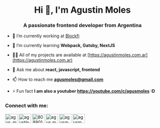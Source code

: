 <h1 align="center">Hi 👋, I'm Agustin Moles</h1>
<h3 align="center">A passionate frontend developer from Argentina</h3>

- 🔭 I’m currently working at [Blockfi](https://blockfi.com)

- 🌱 I’m currently learning **Webpack, Gatsby, NextJS**

- 👨‍💻 All of my projects are available at [https://agustinmoles.com.ar](https://agustinmoles.com.ar)

- 💬 Ask me about **react, javascript, frontend**

- 📫 How to reach me **agusmoles@gmail.com**

- ⚡ Fun fact **I am also a youtuber https://youtube.com/c/agusmoles :D**

<h3 align="left">Connect with me:</h3>
<p align="left">
<a href="https://twitter.com/agus_moles" target="blank"><img align="center" src="https://cdn.jsdelivr.net/npm/simple-icons@3.0.1/icons/twitter.svg" alt="agus_moles" height="30" width="40" /></a>
<a href="https://linkedin.com/in/agustín-molés" target="blank"><img align="center" src="https://cdn.jsdelivr.net/npm/simple-icons@3.0.1/icons/linkedin.svg" alt="agustín-molés" height="30" width="40" /></a>
<a href="https://stackoverflow.com/users/8089014" target="blank"><img align="center" src="https://cdn.jsdelivr.net/npm/simple-icons@3.0.1/icons/stackoverflow.svg" alt="8089014" height="30" width="40" /></a>
<a href="https://fb.com/agus.moles" target="blank"><img align="center" src="https://cdn.jsdelivr.net/npm/simple-icons@3.0.1/icons/facebook.svg" alt="agus.moles" height="30" width="40" /></a>
<a href="https://instagram.com/agusmoles_" target="blank"><img align="center" src="https://cdn.jsdelivr.net/npm/simple-icons@3.0.1/icons/instagram.svg" alt="agusmoles_" height="30" width="40" /></a>
<a href="https://www.youtube.com/c/agusmoles" target="blank"><img align="center" src="https://cdn.jsdelivr.net/npm/simple-icons@3.0.1/icons/youtube.svg" alt="agusmoles" height="30" width="40" /></a>
</p>
